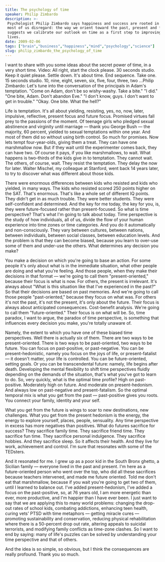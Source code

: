 ```yaml
---
title: The psychology of time
speaker: Philip Zimbardo
description: >-
 Psychologist Philip Zimbardo says happiness and success are rooted in a trait
 most of us disregard: the way we orient toward the past, present and future. He
 suggests we calibrate our outlook on time as a first step to improving our
 lives.
date: 2009-02-06
tags: ["brain","business","happiness","mind","psychology","science"]
slug: philip_zimbardo_the_psychology_of_time
---
```


I want to share with you some ideas about the secret power of time, in a very short
time. Video: All right, start the clock please. 30 seconds studio. Keep it quiet please.
Settle down. It's about time. End sequence. Take one. 15 seconds studio. 10, nine, eight,
seven, six, five, four, three, two ...Philip Zimbardo: Let's tune into the conversation of
the principals in Adam's temptation. "Come on Adam, don't be so wishy-washy. Take a bite."
"I did." "One bite, Adam. Don't abandon Eve." "I don't know, guys. I don't want to get in
trouble." "Okay. One bite. What the hell?" 

Life is temptation. It's all about yielding, resisting, yes, no, now, later, impulsive,
reflective, present focus and future focus. Promised virtues fall prey to the passions of
the moment. Of teenage girls who pledged sexual abstinence and virginity until marriage —
thank you George Bush — the majority, 60 percent, yielded to sexual temptations within one
year. And most of them did so without using birth control. So much for promises. Now lets
tempt four-year-olds, giving them a treat. They can have one marshmallow now. But if they
wait until the experimenter comes back, they can have two. Of course it pays, if you like
marshmallows, to wait. What happens is two-thirds of the kids give in to temptation. They
cannot wait. The others, of course, wait. They resist the temptation. They delay the now
for later. Walter Mischel, my colleague at Stanford, went back 14 years later, to try to
discover what was different about those kids.

There were enormous differences between kids who resisted and kids who yielded, in many
ways. The kids who resisted scored 250 points higher on the SAT. That's enormous. That's
like a whole set of different IQ points. They didn't get in as much trouble. They were
better students. They were self-confident and determined. And the key for me today, the
key for you, is, they were future-focused rather than present-focused. So what is time
perspective? That's what I'm going to talk about today. Time perspective is the study of
how individuals, all of us, divide the flow of your human experience into time zones or
time categories. And you do it automatically and non-consciously. They vary between
cultures, between nations, between individuals, between social classes, between education
levels. And the problem is that they can become biased, because you learn to over-use some
of them and under-use the others. What determines any decision you make?

You make a decision on which you're going to base an action. For some people it's only
about what is in the immediate situation, what other people are doing and what you're
feeling. And those people, when they make their decisions in that format — we're going to
call them "present-oriented," because their focus is what is now. For others, the present
is irrelevant. It's always about "What is this situation like that I've experienced in the
past?" So that their decisions are based on past memories. And we're going to call those
people "past-oriented," because they focus on what was. For others it's not the past, it's
not the present, it's only about the future. Their focus is always about anticipated
consequences. Cost-benefit analysis. We're going to call them "future-oriented." Their
focus is on what will be. So, time paradox, I want to argue, the paradox of time
perspective, is something that influences every decision you make, you're totally unaware
of.

Namely, the extent to which you have one of these biased time perspectives. Well there is
actually six of them. There are two ways to be present-oriented. There is two ways to be
past-oriented, two ways to be future. You can focus on past-positive, or past-negative.
You can be present-hedonistic, namely you focus on the joys of life, or present-fatalist —
it doesn't matter, your life is controlled. You can be future-oriented, setting goals. Or
you can be transcendental future: namely, life begins after death. Developing the mental
flexibility to shift time perspectives fluidly depending on the demands of the situation,
that's what you've got to learn to do. So, very quickly, what is the optimal time profile?
High on past-positive. Moderately high on future. And moderate on present-hedonism. And
always low on past-negative and present-fatalism. So the optimal temporal mix is what you
get from the past — past-positive gives you roots. You connect your family, identity and
your self.

What you get from the future is wings to soar to new destinations, new challenges. What
you get from the present hedonism is the energy, the energy to explore yourself, places,
people, sensuality. Any time perspective in excess has more negatives than positives. What
do futures sacrifice for success? They sacrifice family time. They sacrifice friend time.
They sacrifice fun time. They sacrifice personal indulgence. They sacrifice hobbies. And
they sacrifice sleep. So it affects their health. And they live for work, achievement and
control. I'm sure that resonates with some of the TEDsters. 

And it resonated for me. I grew up as a poor kid in the South Bronx ghetto, a Sicilian
family — everyone lived in the past and present. I'm here as a future-oriented person who
went over the top, who did all these sacrifices because teachers intervened, and made me
future oriented. Told me don't eat that marshmallow, because if you wait you're going to
get two of them, until I learned to balance out. I've added present-hedonism, I've added a
focus on the past-positive, so, at 76 years old, I am more energetic than ever, more
productive, and I'm happier than I have ever been. I just want to say that we are applying
this to many world problems: changing the drop-out rates of school kids, combating
addictions, enhancing teen health, curing vets' PTSD with time metaphors — getting miracle
cures — promoting sustainability and conservation, reducing physical rehabilitation where
there is a 50-percent drop out rate, altering appeals to suicidal terrorists, and
modifying family conflicts as time-zone clashes. So I want to end by saying: many of life's
puzzles can be solved by understanding your time perspective and that of
others.

And the idea is so simple, so obvious, but I think the consequences are really profound.
Thank you so much. 

<!--
ad_duration=3.33
event="TED2009"
external_start_time=0
intro_duration=11.82
is_subtitle_required="False"
is_talk_featured="True"
language="en"
language_swap="False"
native_language="en"
number_of_related_talks=6
number_of_speakers=1
number_of_subtitled_videos=38
number_of_tags=6
number_of_talk_download_languages=38
number_of_talk_more_resources=0
number_of_talk_recommendations=0
number_of_talks_take_actions=0
post_ad_duration=0.83
published_timestamp="2009-06-22 08:35:00"
recording_date="2009-02-06"
speaker_description="Psychologist"
speaker_is_published=1
speaker_name="Philip Zimbardo"
speaker_what_others_say="Professor Zimbardo deserves heartfelt thanks for disclosing and illuminating the dark, hidden corners of the human soul."
talk_name="The psychology of time"
talks_tags=["brain","business","happiness","mind","psychology","science"]
url_audio="https://download.ted.com/talks/PhilZimbardo_2009U.mp3?apikey=acme-roadrunner"
url_photo_speaker="https://pe.tedcdn.com/images/ted/54221_254x191.jpg"
url_photo_talk="https://pe.tedcdn.com/images/ted/97508_800x600.jpg"
url_webpage="https://www.ted.com/talks/philip_zimbardo_the_psychology_of_time"
video_type_name="TED Stage Talk"
-->